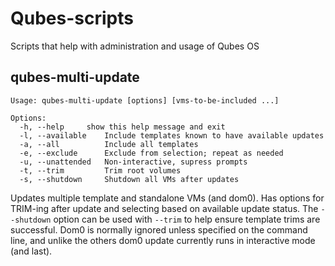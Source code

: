 # Qubes-scripts
Scripts that help with administration and usage of Qubes OS

## qubes-multi-update
    Usage: qubes-multi-update [options] [vms-to-be-included ...]

    Options:
      -h, --help     show this help message and exit
      -l, --available    Include templates known to have available updates
      -a, --all          Include all templates
      -e, --exclude      Exclude from selection; repeat as needed
      -u, --unattended   Non-interactive, supress prompts
      -t, --trim         Trim root volumes
      -s, --shutdown     Shutdown all VMs after updates

Updates multiple template and standalone VMs (and dom0). Has options for TRIM-ing after update and selecting based on available update status. The `--shutdown` option can be used with `--trim` to help ensure template trims are successful. Dom0 is normally ignored unless specified on the command line, and unlike the others dom0 update currently runs in interactive mode (and last).

